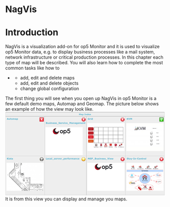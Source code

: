 # NagVis

# Introduction

NagVis is a visualization add-on for op5 Monitor and it is used to visualize op5 Monitor data, e.g. to display business processes like a mail system, network infrastructure or critical production processes.
In this chapter each type of map will be described. You will also learn how to complete the most common tasks like how to

-   -   add, edit and delete maps
    -   add, edit and delete objects
    -   change global configuration

The first thing you will see when you open up NagVis in op5 Monitor is a few default demo maps, Automap and Geomap.
The picture below shows an example of how the view may look like.
![](attachments/16482344/16678933.png)
It is from this view you can display and manage you maps.

